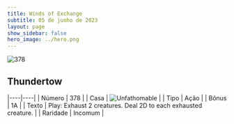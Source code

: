 ```yaml
---
title: Winds of Exchange
subtitle: 05 de junho de 2023
layout: page
show_sidebar: false
hero_image: ../hero.png
---
```


![378](https://mastervault-storage-prod.s3.amazonaws.com/media/card_front/en/600_378_9561d66e0092_en.png)


## Thundertow

|----|----|
| Número | 378 |
| Casa | ![Unfathomable](https://archonarcana.com/images/thumb/1/10/Unfathomable.png/22px-Unfathomable.png "Abissais") |
| Tipo | Ação |
| Bônus | 1A |
| Texto | Play: Exhaust 2 creatures. Deal 2D to each exhausted creature. |
| Raridade | Incomum |
